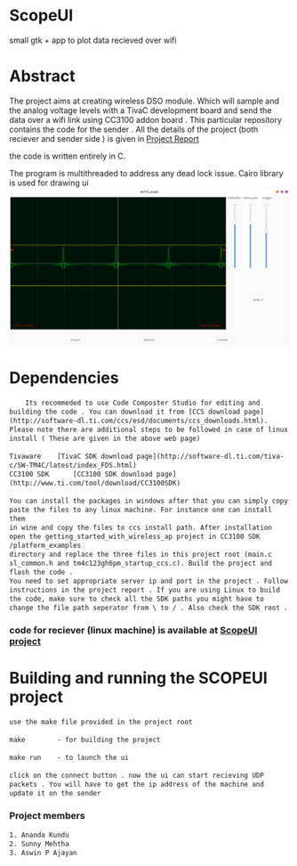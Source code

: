 # ScopeUI
small gtk + app to plot data recieved over wifi

# Abstract 
  The project aims at creating wireless DSO module. Which will sample and the analog voltage levels with a TivaC development board 
  and send the data over a wifi link using CC3100 addon board . This particular repository contains the code for the sender . All the details of the project (both reciever and sender side ) is given in [Project Report](report/ee712_project_report.pdf)
  
  the code is written entirely in C. 
   
      
The program is multithreaded to address any dead lock issue. Cairo library is used for drawing ui 
![Please read report/ee712_project_report](report/ui_snap.png)

# Dependencies 

        Its recommeded to use Code Composter Studio for editing and building the code . You can download it from [CCS download page](http://software-dl.ti.com/ccs/esd/documents/ccs_downloads.html). Please note there are additional steps to be followed in case of linux install ( These are given in the above web page)
	
	Tivaware 	[TivaC SDK download page](http://software-dl.ti.com/tiva-c/SW-TM4C/latest/index_FDS.html) 
	CC3100 SDK      [CC3100 SDK download page](http://www.ti.com/tool/download/CC3100SDK)

	You can install the packages in windows after that you can simply copy paste the files to any linux machine. For instance one can install them
	in wine and copy the files to ccs install path. After installation open the getting_started_with_wireless_ap project in CC3100 SDK /platform_examples 
	directory and replace the three files in this project root (main.c sl_common.h and tm4c123gh6pm_startup_ccs.c). Build the project and flash the code . 
	You need to set appropriate server ip and port in the project . Follow instructions in the project report . If you are using Linux to build the code, make sure to check all the SDK paths you might have to change the file path seperator from \ to / . Also check the SDK root .  


### code for reciever (linux machine) is available at [ScopeUI project](https://github.com/aswinpajayan/ScopeUI)
# Building and running the SCOPEUI project 

	use the make file provided in the project root
	
	make 		- for building the project

	make run 	- to launch the ui 

	click on the connect button . now the ui can start recieving UDP packets . You will have to get the ip address of the machine and update it on the sender 

### Project members 
	1. Ananda Kundu 
	2. Sunny Mehtha 
	3. Aswin P Ajayan 
